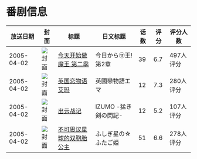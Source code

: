# 番剧信息

|放送日期|封面|标题|日文标题|话数|评分|评分人数|
|---|---|---|---|---|---|---|
|2005-04-02|![封面](https://lain.bgm.tv/pic/cover/c/57/05/897_2M14K.jpg)|[今天开始做魔王 第二季](https://bangumi.tv/subject/897)|今日から㋮王! 第2章|39|6.7|497人评分|
|2005-04-02|![封面](https://lain.bgm.tv/pic/cover/c/39/dc/1964_fLTX0.jpg)|[英国恋物语艾玛](https://bangumi.tv/subject/1964)|英國戀物語エマ|12|7.3|280人评分|
|2005-04-02|![封面](https://lain.bgm.tv/pic/cover/c/91/d5/20026_NSFFL.jpg)|[出云战记](https://bangumi.tv/subject/20026)|IZUMO -猛き剣の閃記-|12|5.2|107人评分|
|2005-04-02|![封面](https://lain.bgm.tv/pic/cover/c/86/0f/23542_AXEsA.jpg)|[不可思议星球的双胞胎公主](https://bangumi.tv/subject/23542)|ふしぎ星の☆ふたご姫|51|6.6|278人评分|
